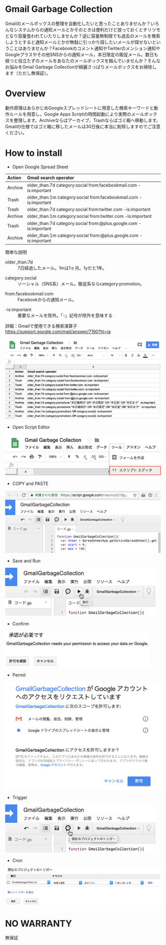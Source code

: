 # Gmail Garbage Collection

Gmailのメールボックスの整理を自動化したいと思ったことありませんか？いろんなシステムからの通知メールとかそのときは便利だけど放っておくとチリツモとなり容量食われていたりしませんか？逆に容量無制限でも過去のメールを検索しようとすると通知メールとかが無駄に引っかり探したいメールが探せないということはありませんか？Facebookのコメント通知やTwitterのメンション通知やGoogleプラスやその他SNSからの通知メール，本日限定の販促メール。数日も経つと役立たずのメールをあなたのメールボックスを蝕んでいませんか？そんなお悩みをGmail Garbage Collectionが綺麗さっぱりメールボックスをお掃除します（ただし無保証）。

# Overview

動作原理はあらかじめGoogleスプレッドシートに用意した検索キーワードと動作ルールを用意し，Google Apps Scriptの時間起動により実際のメールボックスを整理します。Archiveならばアーカイブ，Trashならばゴミ箱へ移動します。Gmailの仕様ではゴミ箱に移したメールは30日後に本当に削除しますのでご注意ください。

# How to install

- Open Google Spread Sheet 

| Action  | Gmail search operator                                              |
|:--------|:-------------------------------------------------------------------|
| Archive | older_than:7d category:social from:facebookmail.com -is:important |
| Trash   | older_than:1m category:social from:facebookmail.com -is:important |
| Trash   | older_than:7d category:social from:twitter.com -is:important |
| Archive | older_than:1m category:social from:twitter.com -is:important |
| Trash   | older_than:7d category:social from:@plus.google.com -is:important |
| Archive | older_than:1m category:social from:@plus.google.com -is:important |

簡単な説明
<dl>
  <dt>older_than:7d</dt>
  <dd>7日経過したメール。1mは1ヶ月。1yだと1年。
</dl>
<dl>
  <dt>category:social</dt>
  <dd>ソーシャル（SNS系）メール。販促系ならcategory:promotion。
</dl>
<dl>
  <dt>from:facebookmail.com</dt>
  <dd>Facebookからの通知メール。
</dl>
<dl>
  <dt>-is:important</dt>
  <dd>重要なメールを除外。「-」記号が除外を意味する</dd>
</dl>
  
詳細：Gmailで使用できる検索演算子 https://support.google.com/mail/answer/7190?hl=ja

![Open Google Spread Sheet ](img/GGC-sheet.png)

- Open Script Editor

![Open Script Editor](img/GGC-scripteditor.png)

- COPY and PASTE

![COPY & PASTE](img/GGC-paste.png)

- Save and Run

![Save](img/GGC-run.png)

- Confirm

![Confirm](img/GGC-confirm.png)

- Permit

![Permit](img/GGC-permit.png)

- Trigger

![Trigger](img/GGC-trigger.png)

- Cron

![Cron](img/GGC-cron.png)

# NO WARRANTY

無保証
